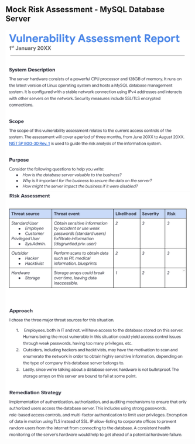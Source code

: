 ## Mock Risk Assessment - MySQL Database Server

![Mock Risk Assessment - 1](mockriskassess1.png)
![Mock Risk Assessment - 2](mockriskassess2.png)

